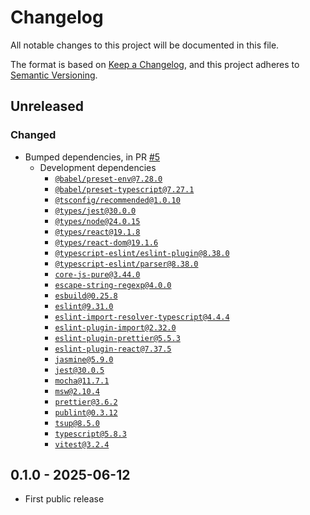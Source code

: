 # Changelog

All notable changes to this project will be documented in this file.

The format is based on [Keep a Changelog](https://keepachangelog.com/en/1.0.0/),
and this project adheres to [Semantic Versioning](https://semver.org/spec/v2.0.0.html).

## Unreleased

### Changed

- Bumped dependencies, in PR [#5](https://github.com/testduet/given-when-then/pull/5)
   - Development dependencies
      - [`@babel/preset-env@7.28.0`](https://npmjs.com/package/@babel/preset-env/v/7.28.0)
      - [`@babel/preset-typescript@7.27.1`](https://npmjs.com/package/@babel/preset-typescript/v/7.27.1)
      - [`@tsconfig/recommended@1.0.10`](https://npmjs.com/package/@tsconfig/recommended/v/1.0.10)
      - [`@types/jest@30.0.0`](https://npmjs.com/package/@types/jest/v/30.0.0)
      - [`@types/node@24.0.15`](https://npmjs.com/package/@types/node/v/24.0.15)
      - [`@types/react@19.1.8`](https://npmjs.com/package/@types/react/v/19.1.8)
      - [`@types/react-dom@19.1.6`](https://npmjs.com/package/@types/react-dom/v/19.1.6)
      - [`@typescript-eslint/eslint-plugin@8.38.0`](https://npmjs.com/package/@typescript-eslint/eslint-plugin/v/8.38.0)
      - [`@typescript-eslint/parser@8.38.0`](https://npmjs.com/package/@typescript-eslint/parser/v/8.38.0)
      - [`core-js-pure@3.44.0`](https://npmjs.com/package/core-js-pure/v/3.44.0)
      - [`escape-string-regexp@4.0.0`](https://npmjs.com/package/escape-string-regexp/v/4.0.0)
      - [`esbuild@0.25.8`](https://npmjs.com/package/esbuild/v/0.25.8)
      - [`eslint@9.31.0`](https://npmjs.com/package/eslint/v/9.31.0)
      - [`eslint-import-resolver-typescript@4.4.4`](https://npmjs.com/package/eslint-import-resolver-typescript/v/4.4.4)
      - [`eslint-plugin-import@2.32.0`](https://npmjs.com/package/eslint-plugin-import/v/2.32.0)
      - [`eslint-plugin-prettier@5.5.3`](https://npmjs.com/package/eslint-plugin-prettier/v/5.5.3)
      - [`eslint-plugin-react@7.37.5`](https://npmjs.com/package/eslint-plugin-react/v/7.37.5)
      - [`jasmine@5.9.0`](https://npmjs.com/package/jasmine/v/5.9.0)
      - [`jest@30.0.5`](https://npmjs.com/package/jest/v/30.0.5)
      - [`mocha@11.7.1`](https://npmjs.com/package/mocha/v/11.7.1)
      - [`msw@2.10.4`](https://npmjs.com/package/msw/v/2.10.4)
      - [`prettier@3.6.2`](https://npmjs.com/package/prettier/v/3.6.2)
      - [`publint@0.3.12`](https://npmjs.com/package/publint/v/0.3.12)
      - [`tsup@8.5.0`](https://npmjs.com/package/tsup/v/8.5.0)
      - [`typescript@5.8.3`](https://npmjs.com/package/typescript/v/5.8.3)
      - [`vitest@3.2.4`](https://npmjs.com/package/vitest/v/3.2.4)

## 0.1.0 - 2025-06-12

- First public release
